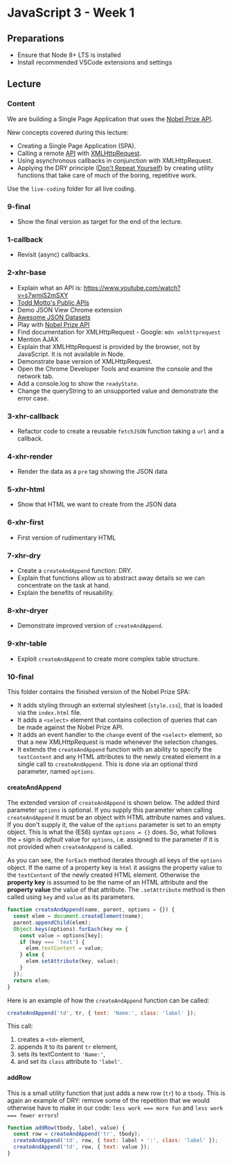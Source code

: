 # JavaScript 3 - Week 1

## Preparations

- Ensure that Node 8+ LTS is installed
- Install recommended VSCode extensions and settings

## Lecture

### Content

We are building a Single Page Application that uses the [Nobel Prize API](https://nobelprize.readme.io/).

New concepts covered during this lecture:

- Creating a Single Page Application (SPA).
- Calling a remote [API](https://medium.freecodecamp.org/what-is-an-api-in-english-please-b880a3214a82) with [XMLHttpRequest](https://github.com/HackYourFuture/fundamentals/blob/master/fundamentals/XMLHttpRequest.md).
- Using asynchronous callbacks in conjunction with XMLHttpRequest.
- Applying the DRY principle ([Don't Repeat Yourself](https://en.wikipedia.org/wiki/Don%27t_repeat_yourself)) by creating utility functions that take care of much of the boring, repetitive work.

Use the `live-coding` folder for all live coding.

### 9-final

- Show the final version as target for the end of the lecture.

### 1-callback

- Revisit (async) callbacks.

### 2-xhr-base

- Explain what an API is: https://www.youtube.com/watch?v=s7wmiS2mSXY
- [Todd Motto's Public APIs](https://github.com/toddmotto/public-apis)
- Demo JSON View Chrome extension
- [Awesome JSON Datasets](https://github.com/jdorfman/awesome-json-datasets)
- Play with [Nobel Prize API](https://nobelprize.readme.io/)
- Find documentation for XMLHttpRequest - Google: `mdn xmlhttprequest`
- Mention AJAX
- Explain that XMLHttpRequest is provided by the browser, not by JavaScript. It is not available in Node.
- Demonstrate base version of XMLHttpRequest.
- Open the Chrome Developer Tools and examine the console and the network tab.
- Add a console.log to show the `readyState`.
- Change the queryString to an unsupported value and demonstrate the error case.

### 3-xhr-callback

- Refactor code to create a reusable `fetchJSON` function taking a `url` and a callback.

### 4-xhr-render

- Render the data as a `pre` tag showing the JSON data

### 5-xhr-html

- Show that HTML we want to create from the JSON data

### 6-xhr-first

- First version of rudimentary HTML

### 7-xhr-dry

- Create a `createAndAppend` function: DRY.
- Explain that functions allow us to abstract away details so we can concentrate on the task at hand.
- Explain the benefits of reusability.

### 8-xhr-dryer

- Demonstrate improved version of `createAndAppend`.

### 9-xhr-table

- Exploit `createAndAppend` to create more complex table structure.

### 10-final

This folder contains the finished version of the Nobel Prize SPA:

- It adds styling through an external stylesheet (`style.css`), that is loaded via the `index.html` file.
- It adds a `<select>` element that contains collection of queries that can be made against the Nobel Prize API.
- It adds an event handler to the `change` event of the `<select>` element, so that a new XMLHttpRequest is made whenever the selection changes.
- It extends the `createAndAppend` function with an ability to specify the `textContent` and any HTML attributes to the newly created element in a single call to `createAndAppend`. This is done via an optional third parameter, named `options`.

#### createAndAppend

The extended version of `createAndAppend` is shown below. The added third parameter `options` is optional. If you supply this parameter when calling `createAndAppend` it must be an object with HTML attribute names and values. If you don't supply it, the value of the `options` parameter is set to an empty object. This is what the (ES6) syntax `options = {}` does. So, what follows the `=` sign is _default_ value for `options`, i.e. assigned to the parameter if it is not provided when `createAnAppend` is called.

As you can see, the `forEach` method iterates through all keys of the `options` object. If the name of a property key is `html` it assigns the property value to the `textContent` of the newly created HTML element. Otherwise the **property key** is assumed to be the name of an HTML attribute and the **property value** the value of that attribute. The `.setAttribute` method is then called using `key` and `value` as its parameters.

```js
function createAndAppend(name, parent, options = {}) {
  const elem = document.createElement(name);
  parent.appendChild(elem);
  Object.keys(options).forEach(key => {
    const value = options[key];
    if (key === 'text') {
      elem.textContent = value;
    } else {
      elem.setAttribute(key, value);
    }
  });
  return elem;
}
```

Here is an example of how the `createAndAppend` function can be called:

```js
createAndAppend('td', tr, { text: 'Name:', class: 'label' });
```

This call:

1. creates a `<td>` element,
2. appends it to its parent `tr` element,
3. sets its textContent to `'Name:'`,
4. and set its `class` attribute to `'label'`.

#### addRow

This is a small utility function that just adds a new row (`tr`) to a `tbody`. This is again an example of DRY: remove some of the repetition that we would otherwise have to make in our code: `less work === more fun` and `less work === fewer errors`!

```js
function addRow(tbody, label, value) {
  const row = createAndAppend('tr', tbody);
  createAndAppend('td', row, { text: label + ':', class: 'label' });
  createAndAppend('td', row, { text: value });
}
```

